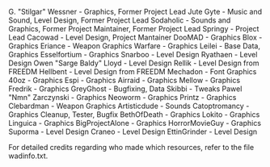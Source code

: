 G. "Stilgar" Wessner - Graphics, Former Project Lead
Jute Gyte - Music and Sound, Level Design, Former Project Lead
Sodaholic - Sounds and Graphics, Former Project Maintainer, Former Project Lead
Springy - Project Lead
Cacowad - Level Design, Project Mantainer
DooMAD - Graphics
Blox - Graphics
Eriance - Weapon Graphics
Warfare - Graphics
Leilei - Base Data, Graphics
Esselfortium - Graphics
Snarboo - Level Design
Ryathaen - Level Design
Owen "Sarge Baldy" Lloyd - Level Design
Rellik - Level Design from FREEDM
Hellbent - Level Design from FREEDM
Mechadon - Font Graphics
40oz - Graphics
Espi - Graphics
Airraid - Graphics
Mellow - Graphics
Fredrik - Graphics
GreyGhost - Bugfixing, Data
Skibbi - Tweaks
Pawel "Nmn" Zarczynski - Graphics
Neoworm - Graphics
Printz - Graphics
Clebardman - Weapon Graphics
Artisticdude - Sounds
Catoptromancy - Graphics Cleanup, Tester, Bugfix
BethOfDeath - Graphics
Lokito - Graphics
Linguica - Graphics
BigProjectAlone - Graphics
HorrorMovieGuy - Graphics
Suporma - Level Design
Craneo - Level Design
EttinGrinder - Level Design

For detailed credits regarding who made which resources, refer to the file
wadinfo.txt.

